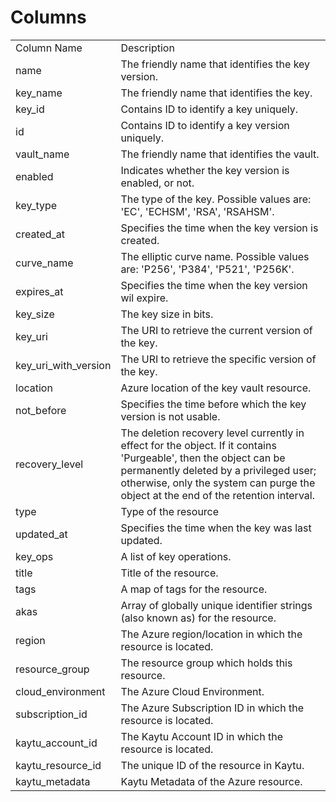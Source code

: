 # Columns  

<table>
	<tr><td>Column Name</td><td>Description</td></tr>
	<tr><td>name</td><td>The friendly name that identifies the key version.</td></tr>
	<tr><td>key_name</td><td>The friendly name that identifies the key.</td></tr>
	<tr><td>key_id</td><td>Contains ID to identify a key uniquely.</td></tr>
	<tr><td>id</td><td>Contains ID to identify a key version uniquely.</td></tr>
	<tr><td>vault_name</td><td>The friendly name that identifies the vault.</td></tr>
	<tr><td>enabled</td><td>Indicates whether the key version is enabled, or not.</td></tr>
	<tr><td>key_type</td><td>The type of the key. Possible values are: 'EC', 'ECHSM', 'RSA', 'RSAHSM'.</td></tr>
	<tr><td>created_at</td><td>Specifies the time when the key version is created.</td></tr>
	<tr><td>curve_name</td><td>The elliptic curve name. Possible values are: 'P256', 'P384', 'P521', 'P256K'.</td></tr>
	<tr><td>expires_at</td><td>Specifies the time when the key version wil expire.</td></tr>
	<tr><td>key_size</td><td>The key size in bits.</td></tr>
	<tr><td>key_uri</td><td>The URI to retrieve the current version of the key.</td></tr>
	<tr><td>key_uri_with_version</td><td>The URI to retrieve the specific version of the key.</td></tr>
	<tr><td>location</td><td>Azure location of the key vault resource.</td></tr>
	<tr><td>not_before</td><td>Specifies the time before which the key version is not usable.</td></tr>
	<tr><td>recovery_level</td><td>The deletion recovery level currently in effect for the object. If it contains 'Purgeable', then the object can be permanently deleted by a privileged user; otherwise, only the system can purge the object at the end of the retention interval.</td></tr>
	<tr><td>type</td><td>Type of the resource</td></tr>
	<tr><td>updated_at</td><td>Specifies the time when the key was last updated.</td></tr>
	<tr><td>key_ops</td><td>A list of key operations.</td></tr>
	<tr><td>title</td><td>Title of the resource.</td></tr>
	<tr><td>tags</td><td>A map of tags for the resource.</td></tr>
	<tr><td>akas</td><td>Array of globally unique identifier strings (also known as) for the resource.</td></tr>
	<tr><td>region</td><td>The Azure region/location in which the resource is located.</td></tr>
	<tr><td>resource_group</td><td>The resource group which holds this resource.</td></tr>
	<tr><td>cloud_environment</td><td>The Azure Cloud Environment.</td></tr>
	<tr><td>subscription_id</td><td>The Azure Subscription ID in which the resource is located.</td></tr>
	<tr><td>kaytu_account_id</td><td>The Kaytu Account ID in which the resource is located.</td></tr>
	<tr><td>kaytu_resource_id</td><td>The unique ID of the resource in Kaytu.</td></tr>
	<tr><td>kaytu_metadata</td><td>Kaytu Metadata of the Azure resource.</td></tr>
</table>